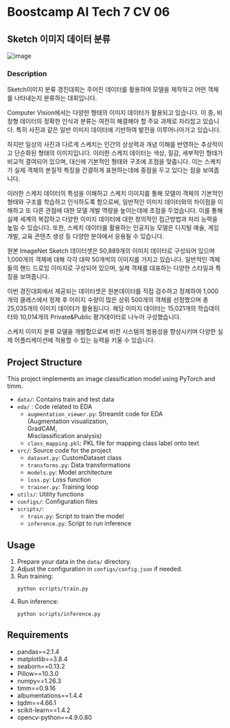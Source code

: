  # Boostcamp AI Tech 7 CV 06
 
## Sketch 이미지 데이터 분류
![image](https://github.com/user-attachments/assets/42997a1b-a4c3-4e5c-b67d-92b217dd277a)
### Description
Sketch이미지 분류 경진대회는 주어진 데이터를 활용하여 모델을 제작하고 어떤 객체를 나타내는지 분류하는 대회입니다.

Computer Vision에서는 다양한 형태의 이미지 데이터가 활용되고 있습니다. 이 중, 비정형 데이터의 정확한 인식과 분류는 여전히 해결해야 할 주요 과제로 자리잡고 있습니다. 특히 사진과 같은 일반 이미지 데이터에 기반하여 발전을 이루어나아가고 있습니다.

하지만 일상의 사진과 다르게 스케치는 인간의 상상력과 개념 이해를 반영하는 추상적이고 단순화된 형태의 이미지입니다. 이러한 스케치 데이터는 색상, 질감, 세부적인 형태가 비교적 결여되어 있으며, 대신에 기본적인 형태와 구조에 초점을 맞춥니다. 이는 스케치가 실제 객체의 본질적 특징을 간결하게 표현하는데에 중점을 두고 있다는 점을 보여줍니다.

이러한 스케치 데이터의 특성을 이해하고 스케치 이미지를 통해 모델이 객체의 기본적인 형태와 구조를 학습하고 인식하도록 함으로써, 일반적인 이미지 데이터와의 차이점을 이해하고 또 다른 관점에 대한 모델 개발 역량을 높이는데에 초점을 두었습니다. 이를 통해 실제 세계의 복잡하고 다양한 이미지 데이터에 대한 창의적인 접근방법과 처리 능력을 높일 수 있습니다. 또한, 스케치 데이터를 활용하는 인공지능 모델은 디지털 예술, 게임 개발, 교육 콘텐츠 생성 등 다양한 분야에서 응용될 수 있습니다.

원본 ImageNet Sketch 데이터셋은 50,889개의 이미지 데이터로 구성되어 있으며 1,000개의 객체에 대해 각각 대략 50개씩의 이미지를 가지고 있습니다. 일반적인 객체들의 핸드 드로잉 이미지로 구성되어 있으며, 실제 객체를 대표하는 다양한 스타일과 특징을 보여줍니다. 

이번 경진대회에서 제공되는 데이터셋은 원본데이터를 직접 검수하고 정제하여 1,000개의 클래스에서 정제 후 이미지 수량이 많은 상위 500개의 객체를 선정했으며 총 25,035개의 이미지 데이터가 활용됩니다. 해당 이미지 데이터는 15,021개의 학습데이터와 10,014개의 Private&Public 평가데이터로 나누어 구성했습니다.

스케치 이미지 분류 모델을 개발함으로써 비전 시스템의 범용성을 향상시키며 다양한 실제 어플리케이션에 적용할 수 있는 능력을 키울 수 있습니다.

## Project Structure
This project implements an image classification model using PyTorch and timm.
- `data/`: Contains train and test data
- `eda/` : Code related to EDA
  - `augmentation_viewer.py`: Streamlit code for EDA  
(Augmentation visualization,  
GradCAM,  
Misclassification analysis)
  - `class_mapping.pkl`: PKL file for mapping class label onto text
- `src/`: Source code for the project
  - `dataset.py`: CustomDataset class
  - `transforms.py`: Data transformations
  - `models.py`: Model architecture
  - `loss.py`: Loss function
  - `trainer.py`: Training loop
- `utils/`: Utility functions
- `configs/`: Configuration files
- `scripts/`: 
  - `train.py`: Script to train the model
  - `inference.py`: Script to run inference

## Usage

1. Prepare your data in the `data/` directory.
2. Adjust the configuration in `configs/config.json` if needed.
3. Run training:
   ```
   python scripts/train.py
   ```
4. Run inference:
   ```
   python scripts/inference.py
   ```

## Requirements

- pandas==2.1.4
- matplotlib==3.8.4
- seaborn==0.13.2
- Pillow==10.3.0
- numpy==1.26.3
- timm==0.9.16
- albumentations==1.4.4
- tqdm==4.66.1
- scikit-learn==1.4.2
- opencv-python==4.9.0.80

